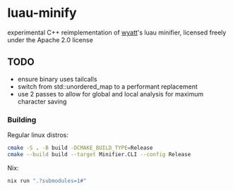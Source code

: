 # luau-minify

experimental C++ reimplementation of [wyatt](https://github.com/httpget)'s luau minifier, licensed freely under the Apache 2.0 license

## TODO

- ensure binary uses tailcalls
- switch from std::unordered_map to a performant replacement
- use 2 passes to allow for global and local analysis for maximum character saving

### Building

Regular linux distros:

```bash
cmake -S . -B build -DCMAKE_BUILD_TYPE=Release
cmake --build build --target Minifier.CLI --config Release
```

Nix:

```bash
nix run ".?submodules=1#"
```
